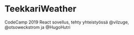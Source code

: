 # TeekkariWeather
 CodeCamp 2019 React sovellus, tehty yhteistyössä @vilzuge, @otsoweckstrom ja @HugoHutri
